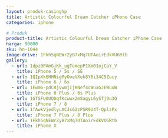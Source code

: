 ```yaml
---
layout: produk-casinghp
title: Artistic Colourful Dream Catcher iPhone Case
categories: iphone

# Produk
product-title: Artistic Colourful Dream Catcher iPhone Case
harga: 90000
sku: hn-1044
image-drive: 1Fkh5qNEWrZyB7xMq7UTAoirEdkVU6Rtb
gallery:
  - url: 1dpz0PAmGjKk_ugTemepP1Xm01ojCpY_V
    title: iPhone 5 / 5s / SE
  - url: 1QIpXk6HHNigMyOoeVXek8Y6i34C5Zucy
    title: iPhone 6 / 6s
  - url: 1Ewm6-pdCRjvwmjIjKNef4cWuxGJEWuuW
    title: iPhone 6 Plus / 6s Plus
  - url: 1GTSFU0UQDqfKcwwx2m8agyL6ySTj9u3Q
    title: iPhone 7 / 8
  - url: 1fAwkVjedlyuACJs62zPSR9U4T-QplzPx
    title: iPhone 7 Plus / 8 Plus
  - url: 1Fkh5qNEWrZyB7xMq7UTAoirEdkVU6Rtb
    title: iPhone X
---
```

